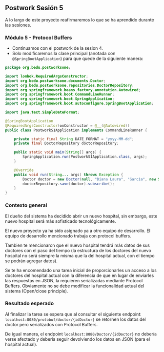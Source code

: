 ## Postwork Sesión 5

A lo largo de este proyecto reafirmaremos lo que se ha aprendido durante las sesiones.

### Módulo 5 - Protocol Buffers

- Continuamos con el postwork de la sesion 4.
- Solo modificaremos la clase principal (anotada con `@SpringBootApplication`) para que quede de la siguiente manera:

```java
package org.bedu.postworksone;

import lombok.RequiredArgsConstructor;
import org.bedu.postworksone.documents.Doctor;
import org.bedu.postworksone.repositories.DoctorRepository;
import org.springframework.beans.factory.annotation.Autowired;
import org.springframework.boot.CommandLineRunner;
import org.springframework.boot.SpringApplication;
import org.springframework.boot.autoconfigure.SpringBootApplication;

import java.text.SimpleDateFormat;

@SpringBootApplication
@RequiredArgsConstructor(onConstructor = @__(@Autowired))
public class PostworkS1Application implements CommandLineRunner {

    private static final String DATE_FORMAT = "yyyy-MM-dd";
    private final DoctorRepository doctorRepository;

    public static void main(String[] args) {
        SpringApplication.run(PostworkS1Application.class, args);
    }

    @Override
    public void run(String... args) throws Exception {
        Doctor doctor = new Doctor(null, "Diana Laura", "García", new SimpleDateFormat(DATE_FORMAT).parse("1995-09-12"), false, null, 1);
        doctorRepository.save(doctor).subscribe();
    }
}

```

### Contexto general

El dueño del sistema ha decidido abrir un nuevo hospital, sin embargo, este nuevo hospital será más sofisticado tecnológicamente.

El nuevo proyecto ya ha sido asignado ya a otro equipo de desarrollo. El equipo de desarrollo mencionado trabaja con protocol buffers.

Tambien te mencionaron que el nuevo hospital tendrá más datos de sus doctores con el paso del tiempo (la estructura de los doctores del nuevo hospital no será siempre la misma que la del hospital actual, con el tiempo se podrán agregar datos).

Se te ha encomendado una tarea inicial de proporcionarles un acceso a los doctores del hospital actual con la diferencia de que en lugar de enviarles las respuestas en JSON, la requieren serializadas mediante Protocol Buffers. Obviamente no se debe modificar la funcionalidad actual del sistema (Open/close principle).

### Resultado esperado

Al finalizar la tarea se espera que al consultar el siguiente endpoint:
`localhost:8080/protobuf/doctor/{idDoctor}` se retornen los datos del doctor pero serializados con Protocol Buffers. 

De igual manera, el endpoint `localhost:8080/Doctor/{idDoctor}` no debería verse afectado y debería seguir devolviendo los datos en JSON (para el hospital actual).
